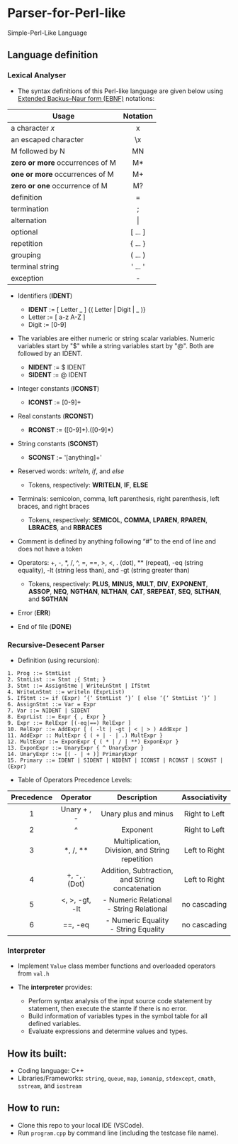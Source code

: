 # Parser-for-Perl-like
Simple-Perl-Like Language

## Language definition

### Lexical Analyser
- The syntax definitions of this Perl-like language are given below using [Extended Backus–Naur form (EBNF)](https://en.wikipedia.org/wiki/Extended_Backus%E2%80%93Naur_form) notations:

| Usage      | Notation |
| ----------- | :-----------: |
| a character *x* |	x |
| an escaped character | \x |
| M followed by N | MN |
| **zero or more** occurrences of M | M* |
| **one or more** occurrences of M | M+ |
| **zero or one** occurrence of M | M? |
| definition | = |
| termination	| ; |
| alternation |	\| |
| optional |	[ ... ] |
| repetition |	{ ... } |
| grouping |	( ... ) |
| terminal string |	' ... ' |
| exception |	- |

- Identifiers (**IDENT**)
  - **IDENT** := [ Letter _ ] {( Letter | Digit | _ )}
  - Letter := [ a-z A-Z ]
  - Digit := [0-9]
  
- The variables are either numeric or string scalar variables. Numeric variables start by "$" while a string variables start by "@". Both are followed by an IDENT.
  - **NIDENT** := $ IDENT
  - **SIDENT** := @ IDENT
  
- Integer constants (**ICONST**)
  - **ICONST** := [0-9]+
  
- Real constants (**RCONST**)
  - **RCONST** := ([0-9]+)\.([0-9]*)
  
- String constants (**SCONST**)
  - **SCONST** := \'[anything]+\'
  
- Reserved words: *writeln*, *if*, and *else*
  - Tokens, respectively: **WRITELN**, **IF**, **ELSE**
  
- Terminals: semicolon, comma, left parenthesis, right parenthesis, left braces, and right braces
  - Tokens, respectively: **SEMICOL**, **COMMA**, **LPAREN**, **RPAREN**, **LBRACES**, and **RBRACES**
  
- Comment is defined by anything following “#” to the end of line and does not have a token

- Operators: +, -, *, /, ^, =, ==, >, <, . (dot), ** (repeat), -eq (string equality), -lt (string less than), and -gt (string greater than)
  - Tokens, respectively: **PLUS**, **MINUS**, **MULT**, **DIV**, **EXPONENT**, **ASSOP**, **NEQ**, **NGTHAN**, **NLTHAN**, **CAT**, **SREPEAT**, **SEQ**, **SLTHAN**, and **SGTHAN**
  
- Error (**ERR**)

- End of file (**DONE**)

### Recursive-Desecent Parser
- Definition (using recursion):

```
1. Prog ::= StmtList
2. StmtList ::= Stmt ;{ Stmt; }
3. Stmt ::= AssignStme | WriteLnStmt | IfStmt
4. WriteLnStmt ::= writeln (ExprList)
5. IfStmt ::= if (Expr) ‘{‘ StmtList ‘}’ [ else ‘{‘ StmtList ‘}’ ]
6. AssignStmt ::= Var = Expr
7. Var ::= NIDENT | SIDENT
8. ExprList ::= Expr { , Expr }
9. Expr ::= RelExpr [(-eq|==) RelExpr ]
10. RelExpr ::= AddExpr [ ( -lt | -gt | < | > ) AddExpr ]
11. AddExpr :: MultExpr { ( + | - | .) MultExpr }
12. MultExpr ::= ExponExpr { ( * | / | **) ExponExpr }
13. ExponExpr ::= UnaryExpr { ^ UnaryExpr }
14. UnaryExpr ::= [( - | + )] PrimaryExpr
15. Primary ::= IDENT | SIDENT | NIDENT | ICONST | RCONST | SCONST | (Expr)
```
- Table of Operators Precedence Levels:

| Precedence | Operator | Description | Associativity |
| :-----------: | :-----------: | :-----------: | :-----------: |
| 1 |	Unary + , - | Unary plus and minus | Right to Left |
| 2 |	^ | Exponent | Right to Left |
| 3 |	\*, /, \*\* | Multiplication, Division, and String repetition | Left to Right |
| 4 |	+, -, . (Dot) | Addition, Subtraction, and String concatenation | Left to Right |
| 5 |	<, >, -gt, -lt | - Numeric Relational<br> - String Relational | no cascading |
| 6 |	==, -eq | - Numeric Equality<br> - String Equality | no cascading |

### Interpreter

- Implement `Value` class member functions and overloaded operators from `val.h`

- The **interpreter** provides:
  - Perform syntax analysis of the input source code statement by statement, then execute the stamte if there is no error.
  - Build information of variables types in the symbol table for all defined variables.
  - Evaluate expressions and determine values and types.

## How its built:

- Coding language: C++
- Libraries/Frameworks: `string`, `queue`, `map`, `iomanip`, `stdexcept`, `cmath`, `sstream`, and `iostream`

## How to run:

- Clone this repo to your local IDE (VSCode).
- Run `program.cpp` by command line (including the testcase file name).
